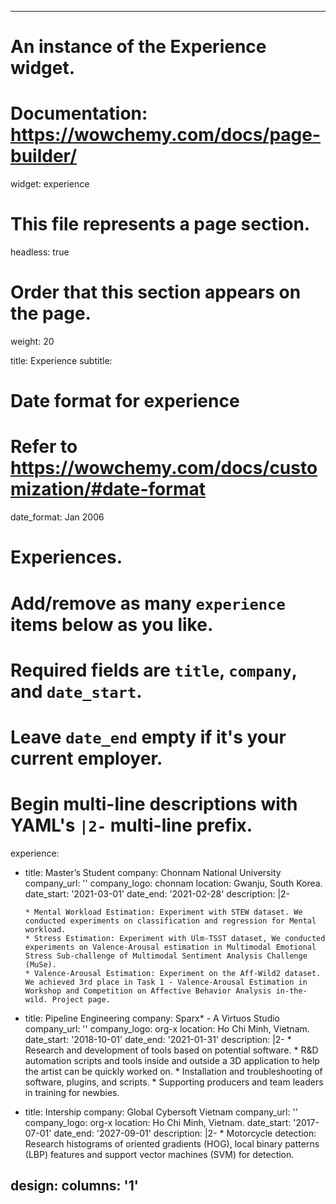 
---
# An instance of the Experience widget.
# Documentation: https://wowchemy.com/docs/page-builder/
widget: experience

# This file represents a page section.
headless: true

# Order that this section appears on the page.
weight: 20

title: Experience
subtitle:

# Date format for experience
#   Refer to https://wowchemy.com/docs/customization/#date-format
date_format: Jan 2006

# Experiences.
#   Add/remove as many `experience` items below as you like.
#   Required fields are `title`, `company`, and `date_start`.
#   Leave `date_end` empty if it's your current employer.
#   Begin multi-line descriptions with YAML's `|2-` multi-line prefix.
experience:
  - title: Master’s Student
    company: Chonnam National University
    company_url: ''
    company_logo: chonnam
    location: Gwanju, South Korea.
    date_start: '2021-03-01'
    date_end: '2021-02-28'
    description: |2-
 
        * Mental Workload Estimation: Experiment with STEW dataset. We conducted experiments on classification and regression for Mental workload.
        * Stress Estimation: Experiment with Ulm-TSST dataset, We conducted experiments on Valence-Arousal estimation in Multimodal Emotional Stress Sub-challenge of Multimodal Sentiment Analysis Challenge (MuSe).
        * Valence-Arousal Estimation: Experiment on the Aff-Wild2 dataset. We achieved 3rd place in Task 1 - Valence-Arousal Estimation in Workshop and Competition on Affective Behavior Analysis in-the-wild. Project page.

  - title: Pipeline Engineering
    company: Sparx* - A Virtuos Studio
    company_url: ''
    company_logo:  org-x
    location: Ho Chi Minh, Vietnam.
    date_start: '2018-10-01'
    date_end: '2021-01-31'
    description: |2-
        * Research and development of tools based on potential software.
        * R&D automation scripts and tools inside and outside a 3D application to help the artist can be quickly worked on.
        * Installation and troubleshooting of software, plugins, and scripts.
        * Supporting producers and team leaders in training for newbies.

  - title: Intership
    company: Global Cybersoft Vietnam
    company_url: ''
    company_logo: org-x
    location: Ho Chi Minh, Vietnam.
    date_start: '2017-07-01'
    date_end: '2027-09-01'
    description: |2-
        *  Motorcycle detection: Research histograms of oriented gradients (HOG), local binary patterns (LBP) features and support vector machines (SVM) for detection. 

design:
  columns: '1'
---
